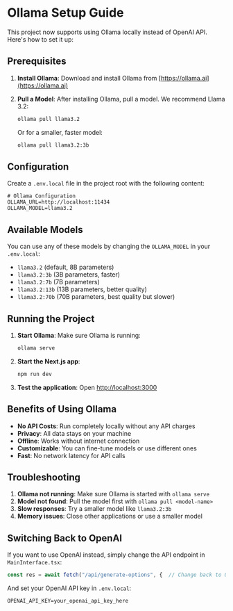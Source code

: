 # Ollama Setup Guide

This project now supports using Ollama locally instead of OpenAI API. Here's how to set it up:

## Prerequisites

1. **Install Ollama**: Download and install Ollama from [https://ollama.ai](https://ollama.ai)

2. **Pull a Model**: After installing Ollama, pull a model. We recommend Llama 3.2:
   ```bash
   ollama pull llama3.2
   ```

   Or for a smaller, faster model:
   ```bash
   ollama pull llama3.2:3b
   ```

## Configuration

Create a `.env.local` file in the project root with the following content:

```env
# Ollama Configuration
OLLAMA_URL=http://localhost:11434
OLLAMA_MODEL=llama3.2
```

## Available Models

You can use any of these models by changing the `OLLAMA_MODEL` in your `.env.local`:

- `llama3.2` (default, 8B parameters)
- `llama3.2:3b` (3B parameters, faster)
- `llama3.2:7b` (7B parameters)
- `llama3.2:13b` (13B parameters, better quality)
- `llama3.2:70b` (70B parameters, best quality but slower)

## Running the Project

1. **Start Ollama**: Make sure Ollama is running:
   ```bash
   ollama serve
   ```

2. **Start the Next.js app**:
   ```bash
   npm run dev
   ```

3. **Test the application**: Open [http://localhost:3000](http://localhost:3000)

## Benefits of Using Ollama

- **No API Costs**: Run completely locally without any API charges
- **Privacy**: All data stays on your machine
- **Offline**: Works without internet connection
- **Customizable**: You can fine-tune models or use different ones
- **Fast**: No network latency for API calls

## Troubleshooting

1. **Ollama not running**: Make sure Ollama is started with `ollama serve`
2. **Model not found**: Pull the model first with `ollama pull <model-name>`
3. **Slow responses**: Try a smaller model like `llama3.2:3b`
4. **Memory issues**: Close other applications or use a smaller model

## Switching Back to OpenAI

If you want to use OpenAI instead, simply change the API endpoint in `MainInterface.tsx`:
```typescript
const res = await fetch("/api/generate-options", {  // Change back to OpenAI route
```

And set your OpenAI API key in `.env.local`:
```env
OPENAI_API_KEY=your_openai_api_key_here
``` 